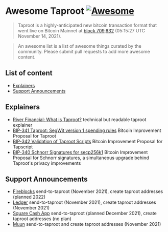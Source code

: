 # Awesome Taproot [![Awesome](https://awesome.re/badge-flat.svg)](https://awesome.re)

> Taproot is a highly-anticipated new bitcoin transaction format that went live on Bitcoin Mainnet at [block 709,632](https://blockstream.info/block/0000000000000000000687bca986194dc2c1f949318629b44bb54ec0a94d8244) (05:15:27 UTC November 14, 2021).

> An awesome list is a list of awesome things curated by the community.  Please submit pull requests to add more awesome content.

## List of content
- [Explainers](#explainers)
- [Support Announcements](#support-announcements)

## Explainers
- [River Financial: What is Taproot?](https://river.com/learn/what-is-taproot/) technical but readable taproot explainer
- [BIP-341 Taproot: SegWit version 1 spending rules](https://github.com/bitcoin/bips/blob/master/bip-0341.mediawiki) Bitcoin Improvement Proposal for Taproot
- [BIP-342 Validation of Taproot Scripts](https://github.com/bitcoin/bips/blob/master/bip-0342.mediawiki) Bitcoin Improvement Proposal for Tapscript
- [BIP-340 Schnorr Signatures for secp256k1](https://github.com/bitcoin/bips/blob/master/bip-0340.mediawiki) Bitcoin Improvement Proposal for Schnorr signatures, a simultaneous upgrade behind Taproot's privacy improvements

## Support Announcements
- [Fireblocks](https://support.fireblocks.io/hc/en-us/articles/4409607182354) send-to-taproot (November 2021), create taproot addresses (planned 2022)
- [Ledger](https://support.ledger.com/hc/en-us/articles/4410908103185-Creating-a-Bitcoin-Taproot-account-in-Ledger-Live?docs=true) send-to-taproot (November 2021), create taproot addresses (November 2021)
- [Square Cash App](https://cash.app/help/us/en-us/20211114-bitcoin-taproot-upgrade) send-to-taproot (planned December 2021), create taproot addresses (no plan)
- [Muun](https://medium.com/practical-bitcoin/taproot-294576c6f319) send-to-taproot and create taproot addresses (November 2021)
